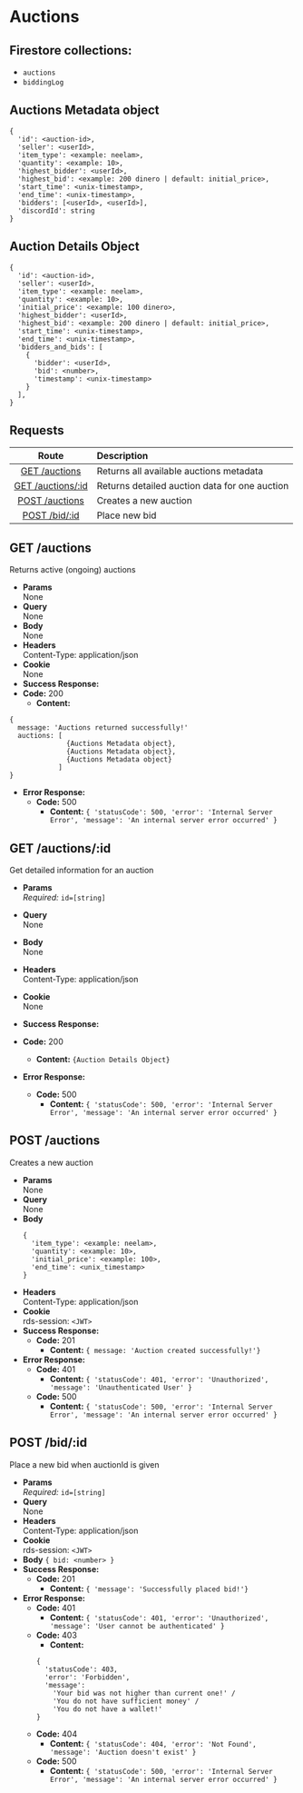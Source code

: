 # Auctions

## Firestore collections:
- `auctions`
- `biddingLog`

## Auctions Metadata object

```
{
  'id': <auction-id>,
  'seller': <userId>,
  'item_type': <example: neelam>,
  'quantity': <example: 10>,
  'highest_bidder': <userId>,
  'highest_bid': <example: 200 dinero | default: initial_price>,
  'start_time': <unix-timestamp>,
  'end_time': <unix-timestamp>,
  'bidders': [<userId>, <userId>],
  'discordId': string
}
```

## Auction Details Object

```
{
  'id': <auction-id>,
  'seller': <userId>,
  'item_type': <example: neelam>,
  'quantity': <example: 10>,
  'initial_price': <example: 100 dinero>,
  'highest_bidder': <userId>,
  'highest_bid': <example: 200 dinero | default: initial_price>,
  'start_time': <unix-timestamp>,
  'end_time': <unix-timestamp>,
  'bidders_and_bids': [
    {
      'bidder': <userId>,
      'bid': <number>,
      'timestamp': <unix-timestamp>
    }
  ],
}
```


## **Requests**

|                 Route                    |             Description              |
|:----------------------------------------:|:------------------------------------ |
|       [GET /auctions](#get-auctions)     | Returns all available auctions metadata  |
|       [GET /auctions/:id](#get-auctionsid)     | Returns detailed auction data for one auction  |
|      [POST /auctions](#post-auctions)    | Creates a new auction                |
| [POST /bid/:id](#post-bidid) | Place new bid               |


## **GET /auctions**

Returns active (ongoing) auctions

- **Params**  
  None
- **Query**  
  None
- **Body**  
  None
- **Headers**  
  Content-Type: application/json
- **Cookie**  
  None
- **Success Response:**
- **Code:** 200
  - **Content:**

```
{
  message: 'Auctions returned successfully!'
  auctions: [
              {Auctions Metadata object},
              {Auctions Metadata object},
              {Auctions Metadata object}              
            ]
}
```

- **Error Response:**
  - **Code:** 500
    - **Content:** `{ 'statusCode': 500, 'error': 'Internal Server Error', 'message': 'An internal server error occurred' }`


## **GET /auctions/:id**

Get detailed information for an auction

- **Params**  
    _Required:_ `id=[string]`
- **Query**  
  None
- **Body**  
  None
- **Headers**  
  Content-Type: application/json
- **Cookie**  
  None
- **Success Response:**
- **Code:** 200
  - **Content:** `{Auction Details Object}`

- **Error Response:**
  - **Code:** 500
    - **Content:** `{ 'statusCode': 500, 'error': 'Internal Server Error', 'message': 'An internal server error occurred' }`

## **POST /auctions**

Creates a new auction

- **Params**  
  None
- **Query**  
  None
- **Body** 
  ```
  {
    'item_type': <example: neelam>,
    'quantity': <example: 10>,
    'initial_price': <example: 100>,
    'end_time': <unix_timestamp>
  }
  ```
- **Headers**  
  Content-Type: application/json
- **Cookie**  
  rds-session: `<JWT>`
- **Success Response:**
  - **Code:** 201
    - **Content:** `{
  message: 'Auction created successfully!'}`
- **Error Response:**
  - **Code:** 401
    - **Content:** `{ 'statusCode': 401, 'error': 'Unauthorized', 'message': 'Unauthenticated User' }`
  - **Code:** 500
    - **Content:** `{ 'statusCode': 500, 'error': 'Internal Server Error', 'message': 'An internal server error occurred' }`

## **POST /bid/:id**

Place a new bid when auctionId is given

- **Params**  
  _Required:_ `id=[string]`
- **Query**  
  None
- **Headers**  
  Content-Type: application/json
- **Cookie**  
  rds-session: `<JWT>`
- **Body** 
  `{
    bid: <number>
  }`
- **Success Response:**
  - **Code:** 201
    - **Content:** `{ 'message': 'Successfully placed bid!'}`
- **Error Response:**
  - **Code:** 401
    - **Content:** `{ 'statusCode': 401, 'error': 'Unauthorized', 'message': 'User cannot be authenticated' }`
  - **Code:** 403
    - **Content:** 
    ```
    {
      'statusCode': 403,
      'error': 'Forbidden',
      'message': 
        'Your bid was not higher than current one!' /
        'You do not have sufficient money' /
        'You do not have a wallet!'
    }
    ```
  - **Code:** 404
    - **Content:** `{ 'statusCode': 404, 'error': 'Not Found', 'message': 'Auction doesn't exist' }`
  - **Code:** 500
    - **Content:** `{ 'statusCode': 500, 'error': 'Internal Server Error', 'message': 'An internal server error occurred' }`

